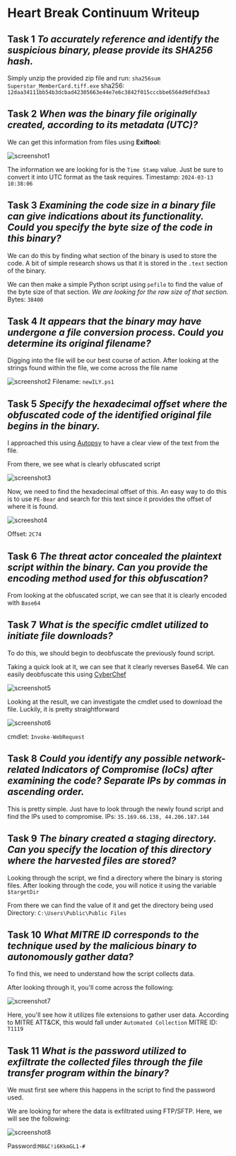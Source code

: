 # Heart Break Continuum Writeup

## Task 1 *To accurately reference and identify the suspicious binary, please provide its SHA256 hash.*

 Simply unzip the provided zip file and run:
	 `sha256sum Superstar_MemberCard.tiff.exe`
sha256: `12daa34111bb54b3dcbad42305663e44e7e6c3842f015cccbbe6564d9dfd3ea3`
  
## Task 2 *When was the binary file originally created, according to its metadata (UTC)?*

 We can get this information from files using **Exiftool:**
 
![screenshot1](https://github.com/Dunbird/CTF-Writeups/blob/main/Heartbreaker-Continuum/Pasted%20image%2020240730215236.png?raw=true)
 
The information we are looking for is the `Time Stamp` value. Just be sure to convert it into UTC format as the task requires.
Timestamp: `2024-03-13 10:38:06`

## Task 3 *Examining the code size in a binary file can give indications about its functionality. Could you specify the byte size of the code in this binary?*

We can do this by finding what section of the binary is used to store the code. A bit of simple research shows us that it is stored in the `.text` section of the binary. 

We can then make a simple Python script using `pefile` to find the value of the byte size of that section.  *We are looking for the raw size of that section.*
Bytes: `38400`

## Task 4 *It appears that the binary may have undergone a file conversion process. Could you determine its original filename?*

Digging into the file will be our best course of action.
After looking at the strings found within the file, we come across the file name 

![screenshot2](https://github.com/Dunbird/CTF-Writeups/blob/main/Heartbreaker-Continuum/Pasted%20image%2020240730155256.png?raw=true)
Filename: `newILY.ps1`

## Task 5 *Specify the hexadecimal offset where the obfuscated code of the identified original file begins in the binary.*

I approached this using [Autopsy](https://www.autopsy.com/) to have a clear view of the text from the file. 

From there, we see what is clearly obfuscated script 

![screenshot3](https://github.com/Dunbird/CTF-Writeups/blob/main/Heartbreaker-Continuum/Pasted%20image%2020240730155836.png?raw=true)

Now, we need to find the hexadecimal offset of this. An easy way to do this is to use `PE-Bear` and search for this text since it provides the offset of where it is found. 

![screeshot4](https://github.com/Dunbird/CTF-Writeups/blob/main/Heartbreaker-Continuum/Pasted%20image%2020240730160155.png?raw=true)
  
Offset: `2C74` 
	 

## Task 6 *The threat actor concealed the plaintext script within the binary. Can you provide the encoding method used for this obfuscation?*

From looking at the obfuscated script, we can see that it is clearly encoded with `Base64` 

## Task 7 *What is the specific cmdlet utilized to initiate file downloads?*

To do this, we should begin to deobfuscate the previously found script. 

Taking a quick look at it, we can see that it clearly reverses Base64. 
We can easily deobfuscate this using [CyberChef](https://gchq.github.io/CyberChef/) 

![screenshot5](https://github.com/Dunbird/CTF-Writeups/blob/main/Heartbreaker-Continuum/Pasted%20image%2020240730203353.png?raw=true)

Looking at the result, we can investigate the cmdlet used to download the file. Luckily, it is pretty straightforward

![screenshot6](https://github.com/Dunbird/CTF-Writeups/blob/main/Heartbreaker-Continuum/Pasted%20image%2020240730164457.png?raw=true)

cmdlet: `Invoke-WebRequest` 

## Task 8 *Could you identify any possible network-related Indicators of Compromise (IoCs) after examining the code? Separate IPs by commas in ascending order.*

This is pretty simple. Just have to look through the newly found script and find the IPs used to compromise. 
IPs: `35.169.66.138, 44.206.187.144`

## Task 9 *The binary created a staging directory. Can you specify the location of this directory where the harvested files are stored?*

Looking through the script, we find a directory where the binary is storing files. 
After looking through the code, you will notice it using the variable `$targetDir`

From there we can find the value of it and get the directory being used
Directory: `C:\Users\Public\Public Files` 

## Task 10 *What MITRE ID corresponds to the technique used by the malicious binary to autonomously gather data?*

To find this, we need to understand how the script collects data. 

After looking through it, you'll come across the following: 

![screenshot7](https://github.com/Dunbird/CTF-Writeups/blob/main/Heartbreaker-Continuum/Pasted%20image%2020240730173501.png?raw=true)
  
Here, you'll see how it utilizes file extensions to gather user data. 
According to MITRE ATT&CK, this would fall under `Automated Collection` 
MITRE ID: `T1119` 

## Task 11 *What is the password utilized to exfiltrate the collected files through the file transfer program within the binary?*

We must first see where this happens in the script to find the password used. 

We are looking for where the data is exfiltrated using FTP/SFTP. Here, we will see the following:

![screenshot8](https://github.com/Dunbird/CTF-Writeups/blob/main/Heartbreaker-Continuum/Pasted%20image%2020240730174457.png?raw=true)
 
Password:`M8&C!i6KkmGL1-#`
